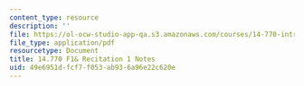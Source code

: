 ```yaml
---
content_type: resource
description: ''
file: https://ol-ocw-studio-app-qa.s3.amazonaws.com/courses/14-770-introduction-to-political-economy-fall-2017/49e6951dfcf7f053ab936a96e22c620e_MIT14_770F17_rec1.pdf
file_type: application/pdf
resourcetype: Document
title: 14.770 F1& Recitation 1 Notes
uid: 49e6951d-fcf7-f053-ab93-6a96e22c620e
---
```

